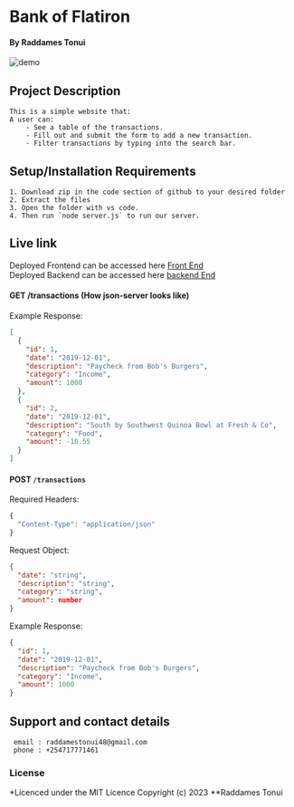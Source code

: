 # Bank of Flatiron
#### **By Raddames Tonui**


![demo](https://curriculum-content.s3.amazonaws.com/phase-2/phase-2-code-challenge-bank-of-flatiron/demo.gif)

## Project Description
    This is a simple website that:
    A user can:
        - See a table of the transactions.
        - Fill out and submit the form to add a new transaction. 
        - Filter transactions by typing into the search bar. 


## Setup/Installation Requirements
    1. Download zip in the code section of github to your desired folder
    2. Extract the files
    3. Open the folder with vs code.
    4. Then run `node server.js` to run our server. 

## Live link
Deployed Frontend can be accessed here [Front End]()  
Deployed Backend can be accessed here [backend End]()


#### GET /transactions (How json-server looks like)

Example Response:

```json
[
  {
    "id": 1,
    "date": "2019-12-01",
    "description": "Paycheck from Bob's Burgers",
    "category": "Income",
    "amount": 1000
  },
  {
    "id": 2,
    "date": "2019-12-01",
    "description": "South by Southwest Quinoa Bowl at Fresh & Co",
    "category": "Food",
    "amount": -10.55
  }
]
```

#### POST `/transactions`

Required Headers:

```js
{
  "Content-Type": "application/json"
}
```

Request Object:

```json
{
  "date": "string",
  "description": "string",
  "category": "string",
  "amount": number
}
```

Example Response:

```json
{
  "id": 1,
  "date": "2019-12-01",
  "description": "Paycheck from Bob's Burgers",
  "category": "Income",
  "amount": 1000
}
```

## Support and contact details
     email : raddamestonui48@gmail.com
     phone : +254717771461

### License
*Licenced under the MIT Licence
Copyright (c) 2023 **Raddames Tonui
